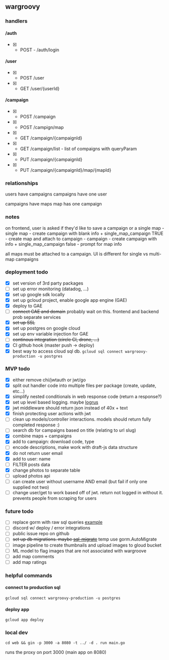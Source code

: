 ## wargroovy

### handlers

#### /auth
- [X] - POST - /auth/login

#### /user
- [x] - POST /user
- [X] - GET /user/{userId}

#### /campaign
- [x] - POST /campaign
- [x] - POST /campign/map
- [x] - GET /campaign/{campaignId}
- [X] - GET /campaign/list - list of compaigns with queryParam
- [X] - PUT /campaign/{campaignId}
- [X] - PUT /campaign/{campaignId}/map/{mapId}


### relationships
users have campaigns
campaigns have one user

campaigns have maps
map has one campaign

### notes
on frontend, user is asked if they'd like to save a campaign or a single map
    - single map
        - create campaign with blank info + single_map_campaign TRUE
        - create map and attach to campaign
    - campaign
        - create campaign with info + single_map_campaign false
        - prompt for map info

all maps must be attached to a campaign. UI is different for single vs multi-map campaigns

### deployment todo
- [x] set version of 3rd party packages
- [ ] set up error monitoring (datadog, ...)
- [x] set up google sdk locally
- [x] set up gcloud project, enable google app engine (GAE)
- [x] deploy to GAE
- [ ] ~~connect GAE and domain~~ probably wait on this. frontend and backend prob separate services
- [x] ~~set up SSL~~
- [x] set up postgres on google cloud
- [x] set up env variable injection for GAE
- [ ] ~~continous integration (circle CI, drone, ...)~~
- [x] CI github hook (master push -> deploy)
- [x] best way to access cloud sql db. `gcloud sql connect wargroovy-production -u postgres`

### MVP todo
- [x] either remove chi/jwtauth or jwt/go
- [x] split out handler code into multiple files per package (create, update, etc...)
- [x] simplify nested conditionals in web response code (return a response?)
- [x] set up level based logging. maybe [logrus](https://github.com/Sirupsen/logrus)
- [x] jwt middleware should return json instead of 40x + text
- [x] finish protecting user actions with jwt
- [ ] clean up models/controller interactions. models should return fully completed response :)
- [ ] search db for campaigns based on title (relating to url slug)
- [x] combine maps + campaigns
- [x] add to campaign: download code, type
- [ ] encode descriptions, make work with draft-js data structure
- [x] do not return user email
- [x] add to user: name
- [ ] FILTER posts data
- [x] change photos to separate table
- [ ] upload photos api
- [ ] can create user without username AND email (but fail if only one supplied not two)
- [ ] change user/get to work based off of jwt. return not logged in without it. prevents people from scraping for users

### future todo
- [ ] replace gorm with raw sql queries [example](https://github.com/GoogleCloudPlatform/golang-samples/blob/master/appengine/go11x/cloudsql/cloudsql.go)
- [ ] discord w/ deploy / error integrations
- [ ] public issue repo on github
- [ ] ~~set up db migrations. maybe [sql-migrate](https://github.com/rubenv/sql-migrate)~~ temp use gorm.AutoMigrate
- [ ] image pipeline to create thumbnails and upload images to gloud bucket
- [ ] ML model to flag images that are not associated with wargroove
- [ ] add map comments
- [ ] add map ratings

### helpful commands

#### connect to production sql
`gcloud sql connect wargroovy-production -u postgres`

#### deploy app
`gcloud app deploy`

### local dev
`cd web && gin -p 3000 -a 8080 -t ../ -d . run main.go`

runs the proxy on port 3000 (main app on 8080)